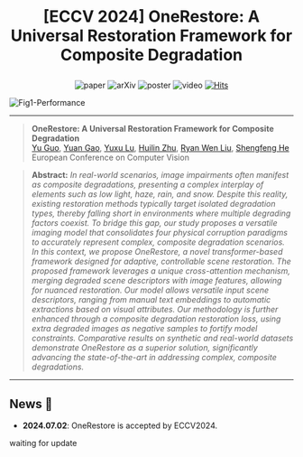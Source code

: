  # <p align=center> [ECCV 2024] OneRestore: A Universal Restoration Framework for Composite Degradation</p>

<div align="center">
 
![paper](https://img.shields.io/badge/OneRestore-paper-blue.svg)
![arXiv](https://img.shields.io/badge/OneRestore-arXiv-red.svg)
![poster](https://img.shields.io/badge/OneRestore-poster-green.svg)
![video](https://img.shields.io/badge/OneRestore-video-orange.svg)
[![Hits](https://hits.seeyoufarm.com/api/count/incr/badge.svg?url=https%3A%2F%2Fgithub.com%2Fgy65896%2FOneRestore&count_bg=%2379C83D&title_bg=%23555555&icon=&icon_color=%23E7E7E7&title=hits&edge_flat=false)](https://hits.seeyoufarm.com)

</div>

![Fig1-Performance](https://github.com/gy65896/OneRestore/assets/48637474/bc9b0831-6599-4f79-b1c6-5f2e371d5137)


---
>**OneRestore: A Universal Restoration Framework for Composite Degradation**<br>  [Yu Guo](https://scholar.google.com/citations?user=klYz-acAAAAJ&hl=zh-CN), [Yuan Gao](https://scholar.google.com.hk/citations?hl=zh-CN&user=4JpRnU4AAAAJ&view_op=list_works&sortby=pubdate), [Yuxu Lu](https://scholar.google.com.hk/citations?user=XXge2_0AAAAJ&hl=zh-CN), [Huilin Zhu](https://scholar.google.com.hk/citations?hl=zh-CN&user=fluPrxcAAAAJ), [Ryan Wen Liu](http://mipc.whut.edu.cn/index.html), [Shengfeng He](http://www.shengfenghe.com/) <br> 
>European Conference on Computer Vision

> **Abstract:** *In real-world scenarios, image impairments often manifest as composite degradations, presenting a complex interplay of elements such as low light, haze, rain, and snow. Despite this reality, existing restoration methods typically target isolated degradation types, thereby falling short in environments where multiple degrading factors coexist. To bridge this gap, our study proposes a versatile imaging model that consolidates four physical corruption paradigms to accurately represent complex, composite degradation scenarios. In this context, we propose OneRestore, a novel transformer-based framework designed for adaptive, controllable scene restoration. The proposed framework leverages a unique cross-attention mechanism, merging degraded scene descriptors with image features, allowing for nuanced restoration. Our model allows versatile input scene descriptors, ranging from manual text embeddings to automatic extractions based on visual attributes. Our methodology is further enhanced through a composite degradation restoration loss, using extra degraded images as negative samples to fortify model constraints. Comparative results on synthetic and real-world datasets demonstrate OneRestore as a superior solution, significantly advancing the state-of-the-art in addressing complex, composite degradations.*
---

## News 🚀
* **2024.07.02**: OneRestore is accepted by ECCV2024.

waiting for update
